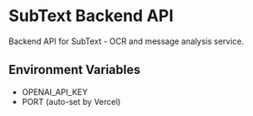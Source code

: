 # SubText Backend API

Backend API for SubText - OCR and message analysis service.

## Environment Variables
- OPENAI_API_KEY
- PORT (auto-set by Vercel)
